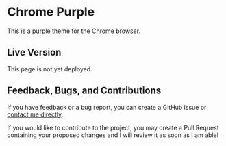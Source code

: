 # Chrome Purple

This is a purple theme for the Chrome browser.

## Live Version

This page is not yet deployed.
<!--This page is currently deployed. [View the live website.]()-->

## Feedback, Bugs, and Contributions

If you have feedback or a bug report, you can create a GitHub issue or [contact me directly](https://contact.nhcarrigan.com).

If you would like to contribute to the project, you may create a Pull Request containing your proposed changes and I will review it as soon as I am able!
